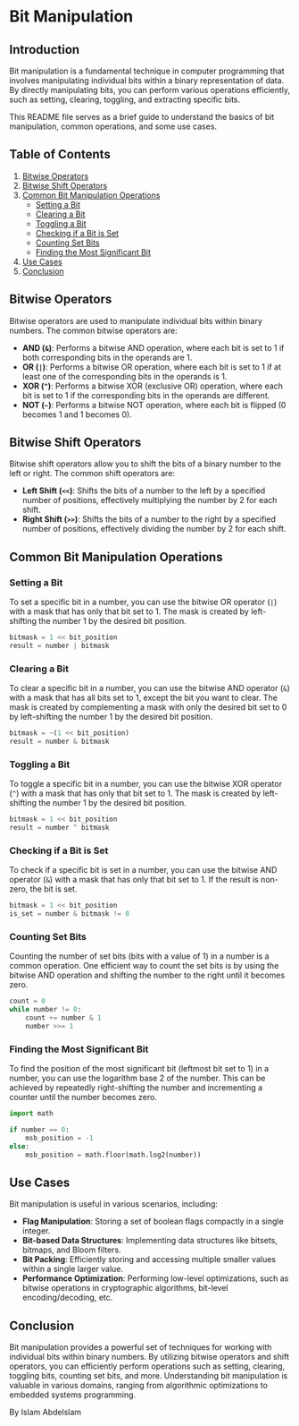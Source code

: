 # Bit Manipulation

## Introduction
Bit manipulation is a fundamental technique in computer programming that involves manipulating individual bits within a binary representation of data. By directly manipulating bits, you can perform various operations efficiently, such as setting, clearing, toggling, and extracting specific bits.

This README file serves as a brief guide to understand the basics of bit manipulation, common operations, and some use cases.

## Table of Contents
1. [Bitwise Operators](#bitwise-operators)
2. [Bitwise Shift Operators](#bitwise-shift-operators)
3. [Common Bit Manipulation Operations](#common-bit-manipulation-operations)
    - [Setting a Bit](#setting-a-bit)
    - [Clearing a Bit](#clearing-a-bit)
    - [Toggling a Bit](#toggling-a-bit)
    - [Checking if a Bit is Set](#checking-if-a-bit-is-set)
    - [Counting Set Bits](#counting-set-bits)
    - [Finding the Most Significant Bit](#finding-the-most-significant-bit)
4. [Use Cases](#use-cases)
5. [Conclusion](#conclusion)

## Bitwise Operators
Bitwise operators are used to manipulate individual bits within binary numbers. The common bitwise operators are:

- **AND (`&`)**: Performs a bitwise AND operation, where each bit is set to 1 if both corresponding bits in the operands are 1.
- **OR (`|`)**: Performs a bitwise OR operation, where each bit is set to 1 if at least one of the corresponding bits in the operands is 1.
- **XOR (`^`)**: Performs a bitwise XOR (exclusive OR) operation, where each bit is set to 1 if the corresponding bits in the operands are different.
- **NOT (`~`)**: Performs a bitwise NOT operation, where each bit is flipped (0 becomes 1 and 1 becomes 0).

## Bitwise Shift Operators
Bitwise shift operators allow you to shift the bits of a binary number to the left or right. The common shift operators are:

- **Left Shift (`<<`)**: Shifts the bits of a number to the left by a specified number of positions, effectively multiplying the number by 2 for each shift.
- **Right Shift (`>>`)**: Shifts the bits of a number to the right by a specified number of positions, effectively dividing the number by 2 for each shift.

## Common Bit Manipulation Operations

### Setting a Bit
To set a specific bit in a number, you can use the bitwise OR operator (`|`) with a mask that has only that bit set to 1. The mask is created by left-shifting the number 1 by the desired bit position.

```python
bitmask = 1 << bit_position
result = number | bitmask
```

### Clearing a Bit
To clear a specific bit in a number, you can use the bitwise AND operator (`&`) with a mask that has all bits set to 1, except the bit you want to clear. The mask is created by complementing a mask with only the desired bit set to 0 by left-shifting the number 1 by the desired bit position.

```python
bitmask = ~(1 << bit_position)
result = number & bitmask
```

### Toggling a Bit
To toggle a specific bit in a number, you can use the bitwise XOR operator (`^`) with a mask that has only that bit set to 1. The mask is created by left-shifting the number 1 by the desired bit position.

```python
bitmask = 1 << bit_position
result = number ^ bitmask
```

### Checking if a Bit is Set
To check if a specific bit is set in a number, you can use the bitwise AND operator (`&`) with a mask that has only that bit set to 1. If the result is non-zero, the bit is set.

```python
bitmask = 1 << bit_position
is_set = number & bitmask != 0
```

### Counting Set Bits
Counting the number of set bits (bits with a value of 1) in a number is a common operation. One efficient way to count the set bits is by using the bitwise AND operation and shifting the number to the right until it becomes zero.

```python
count = 0
while number != 0:
    count += number & 1
    number >>= 1
```

### Finding the Most Significant Bit
To find the position of the most significant bit (leftmost bit set to 1) in a number, you can use the logarithm base 2 of the number. This can be achieved by repeatedly right-shifting the number and incrementing a counter until the number becomes zero.

```python
import math

if number == 0:
    msb_position = -1
else:
    msb_position = math.floor(math.log2(number))
```

## Use Cases
Bit manipulation is useful in various scenarios, including:

- **Flag Manipulation**: Storing a set of boolean flags compactly in a single integer.
- **Bit-based Data Structures**: Implementing data structures like bitsets, bitmaps, and Bloom filters.
- **Bit Packing**: Efficiently storing and accessing multiple smaller values within a single larger value.
- **Performance Optimization**: Performing low-level optimizations, such as bitwise operations in cryptographic algorithms, bit-level encoding/decoding, etc.

## Conclusion
Bit manipulation provides a powerful set of techniques for working with individual bits within binary numbers. By utilizing bitwise operators and shift operators, you can efficiently perform operations such as setting, clearing, toggling bits, counting set bits, and more. Understanding bit manipulation is valuable in various domains, ranging from algorithmic optimizations to embedded systems programming.

By Islam Abdelslam 